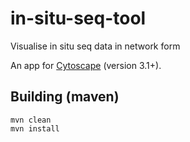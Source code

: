 # in-situ-seq-tool
Visualise in situ seq data in network form

An app for [Cytoscape](http://www.cytoscape.org/) (version 3.1+).
## Building (maven)

```maven
mvn clean
mvn install
```
